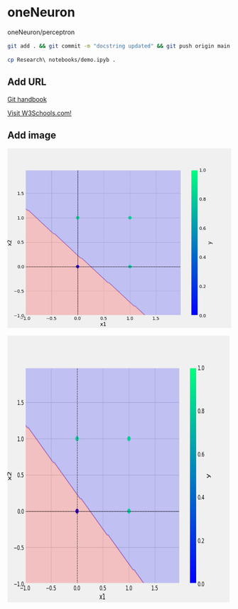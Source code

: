 # oneNeuron
oneNeuron/perceptron

```bash
git add . && git commit -m "docstring updated" && git push origin main
```

```bash
cp Research\ notebooks/demo.ipyb .
```

## Add URL
[Git handbook](https://guides.github.com/introduction/git-handbook/)

<a href="https://www.w3schools.com">Visit W3Schools.com!</a>

## Add image 
![sample image](plots/or.png)

<img src="plots/or.png" alt="or plot" width="500" height="600">




